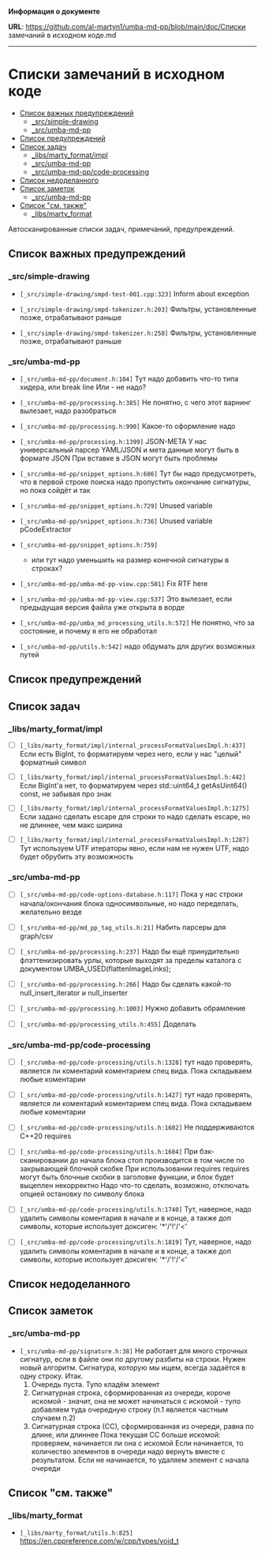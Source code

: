 **Информация о документе**

**URL**: https://github.com/al-martyn1/umba-md-pp/blob/main/doc/Списки замечаний в исходном коде.md

---

# Списки замечаний в исходном коде

- [Список важных предупреждений](#список-важных-предупреждений)
  - [_src/simple-drawing](#_srcsimple-drawing)
  - [_src/umba-md-pp](#_srcumba-md-pp)
- [Список предупреждений](#список-предупреждений)
- [Список задач](#список-задач)
  - [_libs/marty_format/impl](#_libsmarty_formatimpl)
  - [_src/umba-md-pp](#_srcumba-md-pp-1)
  - [_src/umba-md-pp/code-processing](#_srcumba-md-ppcode-processing)
- [Список недоделанного](#список-недоделанного)
- [Список заметок](#список-заметок)
  - [_src/umba-md-pp](#_srcumba-md-pp-2)
- [Список "см. также"](#список-см-также)
  - [_libs/marty_format](#_libsmarty_format)


Автосканированные списки задач, примечаний, предупреждений.


## Список важных предупреждений


### _src/simple-drawing

- `[_src/simple-drawing/smpd-test-001.cpp:323]`
  Inform about exception

- `[_src/simple-drawing/smpd-tokenizer.h:203]`
  Фильтры, установленные позже, отрабатывают раньше

- `[_src/simple-drawing/smpd-tokenizer.h:250]`
  Фильтры, установленные позже, отрабатывают раньше


### _src/umba-md-pp

- `[_src/umba-md-pp/document.h:104]`
  Тут надо добавить что-то типа хидера, или break line Или - не надо?

- `[_src/umba-md-pp/processing.h:385]`
  Не понятно, с чего этот варнинг вылезает, надо разобраться

- `[_src/umba-md-pp/processing.h:990]`
  Какое-то оформление надо

- `[_src/umba-md-pp/processing.h:1399]`
  JSON-META У нас универсальный парсер YAML/JSON и мета данные могут быть в
  формате JSON При вставке в JSON могут быть проблемы

- `[_src/umba-md-pp/snippet_options.h:686]`
  Тут бы надо предусмотреть, что в первой строке поиска надо пропустить окончание
  сигнатуры, но пока сойдёт и так

- `[_src/umba-md-pp/snippet_options.h:729]`
  Unused variable

- `[_src/umba-md-pp/snippet_options.h:736]`
  Unused variable pCodeExtractor

- `[_src/umba-md-pp/snippet_options.h:759]`
  - или тут надо уменьшить на размер конечной сигнатуры в строках?

- `[_src/umba-md-pp/umba-md-pp-view.cpp:501]`
  Fix RTF here

- `[_src/umba-md-pp/umba-md-pp-view.cpp:537]`
  Это вылезает, если предыдущая версия файла уже открыта в ворде

- `[_src/umba-md-pp/umba_md_processing_utils.h:572]`
  Не понятно, что за состояние, и почему я его не обработал

- `[_src/umba-md-pp/utils.h:542]`
  надо обдумать для других возможных путей


## Список предупреждений


## Список задач


### _libs/marty_format/impl

- [ ] `[_libs/marty_format/impl/internal_processFormatValuesImpl.h:437]`
  Если есть BigInt, то форматируем через него, если у нас "целый" форматный
  символ

- [ ] `[_libs/marty_format/impl/internal_processFormatValuesImpl.h:442]`
  Если BigInt'а нет, то форматируем через std::uint64_t getAsUint64() const, не
  забывая про знак

- [ ] `[_libs/marty_format/impl/internal_processFormatValuesImpl.h:1275]`
  Если задано сделать escape для строки то надо сделать escape, но не длиннее,
  чем макс ширина

- [ ] `[_libs/marty_format/impl/internal_processFormatValuesImpl.h:1287]`
  Тут используем UTF итераторы явно, если нам не нужен UTF, надо будет обрубить
  эту возможность


### _src/umba-md-pp

- [ ] `[_src/umba-md-pp/code-options-database.h:117]`
  Пока у нас строки начала/окончания блока односимвольные, но надо переделать,
  желательно везде

- [ ] `[_src/umba-md-pp/md_pp_tag_utils.h:21]`
  Набить парсеры для graph/csv

- [ ] `[_src/umba-md-pp/processing.h:237]`
  Надо бы ещё принудительно флэттенизировать урлы, которые выходят за пределы
  каталога с документом UMBA_USED(flattenImageLinks);

- [ ] `[_src/umba-md-pp/processing.h:266]`
  Надо бы сделать какой-то null_insert_iterator и null_inserter

- [ ] `[_src/umba-md-pp/processing.h:1003]`
  Нужно добавить обрамление

- [ ] `[_src/umba-md-pp/processing_utils.h:455]`
  Доделать


### _src/umba-md-pp/code-processing

- [ ] `[_src/umba-md-pp/code-processing/utils.h:1328]`
  тут надо проверять, является ли коментарий коментарием спец вида. Пока
  складываем любые коментарии

- [ ] `[_src/umba-md-pp/code-processing/utils.h:1427]`
  тут надо проверять, является ли коментарий коментарием спец вида. Пока
  складываем любые коментарии

- [ ] `[_src/umba-md-pp/code-processing/utils.h:1602]`
  Не поддерживаются C++20 requires

- [ ] `[_src/umba-md-pp/code-processing/utils.h:1604]`
  При бэк-сканировании до начала блока стоп производится в том числе по
  закрывающей блочной скобке При использовании requires requires могут быть
  блочные скобки в заголовке функции, и блок будет выцеплен некорректно Надо
  что-то сделать, возможно, отключать опцией остановку по символу блока

- [ ] `[_src/umba-md-pp/code-processing/utils.h:1740]`
  Тут, наверное, надо удалить символы коментария в начале и в конце, а также доп
  символы, которые использует доксиген: '*'/'!'/'<'

- [ ] `[_src/umba-md-pp/code-processing/utils.h:1819]`
  Тут, наверное, надо удалить символы коментария в начале и в конце, а также доп
  символы, которые использует доксиген: '*'/'!'/'<'


## Список недоделанного


## Список заметок


### _src/umba-md-pp

- `[_src/umba-md-pp/signature.h:38]`
  Не работает для много строчных сигнатур, если в файле они
    по другому разбиты на строки.
    Нужен новый алгоритм.
    Сигнатура, которую мы ищем, всегда задаётся в одну строку.
    Итак.
    1) Очередь пуста. Тупо кладём элемент
    2) Сигнатурная строка, сформированная из очереди, короче искомой - значит, она не может начинаться с искомой - тупо добавляем туда очередную строку (п.1 является частным случаем п.2)
    3) Сигнатурная строка (СС), сформированная из очереди, равна по длине, или длиннее
    Пока текущая СС больше искомой:
    проверяем, начинается ли она с искомой
    Если начинается, то количество элементов в очереди надо вернуть вместе с результатом.
    Если не начинается, то удаляем элемент с начала очереди


## Список "см. также"


### _libs/marty_format

- `[_libs/marty_format/utils.h:825]`
  https://en.cppreference.com/w/cpp/types/void_t


